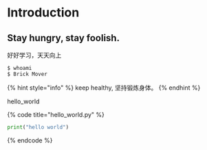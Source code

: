 # Introduction

## Stay hungry, stay foolish.

好好学习，天天向上

```
$ whoami
$ Brick Mover
```

{% hint style="info" %}
 keep healthy, 坚持锻炼身体。
{% endhint %}

hello\_world

{% code title="hello\_world.py" %}
```python
print("hello world")
```
{% endcode %}



